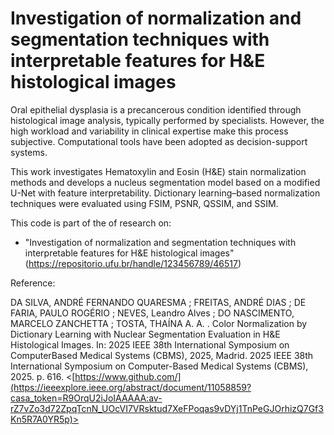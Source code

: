 # Investigation of normalization and segmentation techniques with interpretable features for H\&E histological images

Oral epithelial dysplasia is a precancerous condition identified through histological image analysis, typically performed by specialists. However, the high workload and variability in clinical expertise make this process subjective. Computational tools have been adopted as decision-support systems. 

This work investigates Hematoxylin and Eosin (H&E) stain normalization methods and develops a nucleus segmentation model based on a modified U-Net with feature interpretability. Dictionary learning–based normalization techniques were evaluated using FSIM, PSNR, QSSIM, and SSIM. 

This code is part of the of research on:

- "Investigation of normalization and segmentation techniques with interpretable features for H&E histological images" (https://repositorio.ufu.br/handle/123456789/46517)

Reference:

DA SILVA, ANDRÉ FERNANDO QUARESMA ; FREITAS, ANDRÉ DIAS ; DE FARIA, PAULO ROGÉRIO ; NEVES, Leandro Alves ; DO NASCIMENTO, MARCELO ZANCHETTA ; TOSTA, THAÍNA A. A. . Color Normalization by Dictionary Learning with Nuclear Segmentation Evaluation in H&E Histological Images. In: 2025 IEEE 38th International Symposium on ComputerBased Medical Systems (CBMS), 2025, Madrid. 2025 IEEE 38th International Symposium on Computer-Based Medical Systems (CBMS), 2025. p. 616. <[https://www.github.com/](https://ieeexplore.ieee.org/abstract/document/11058859?casa_token=R9OrqU2iJoIAAAAA:av-rZ7vZo3d72ZpqTcnN_UOcVI7VRsktud7XeFPoqas9vDYj1TnPeGJOrhizQ7Gf3Kn5R7A0YR5p)>
